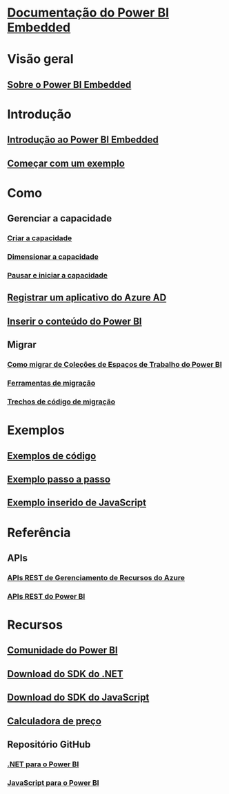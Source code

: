 # [Documentação do Power BI Embedded](index.md)

# Visão geral
## [Sobre o Power BI Embedded](what-is-power-bi-embedded.md)

# Introdução
## [Introdução ao Power BI Embedded](get-started.md)
## [Começar com um exemplo](https://powerbi.microsoft.com/documentation/powerbi-developer-embed-sample-app-owns-data/)

# Como
## Gerenciar a capacidade
### [Criar a capacidade](create-capacity.md)
### [Dimensionar a capacidade](scale-capacity.md)
### [Pausar e iniciar a capacidade](pause-start.md)
## [Registrar um aplicativo do Azure AD](https://powerbi.microsoft.com/documentation/powerbi-developer-register-app/)
## [Inserir o conteúdo do Power BI](https://powerbi.microsoft.com/documentation/powerbi-developer-embedding-content/)

## Migrar
### [Como migrar de Coleções de Espaços de Trabalho do Power BI](migrate-from-power-bi-workspace-collections.md)
### [Ferramentas de migração](migrate-tool.md)
### [Trechos de código de migração](migrate-code-snippets.md)

# Exemplos
## [Exemplos de código](https://github.com/Microsoft/PowerBI-Developer-Samples)
## [Exemplo passo a passo](https://powerbi.microsoft.com/documentation/powerbi-developer-embed-sample-app-owns-data/)
## [Exemplo inserido de JavaScript](https://microsoft.github.io/PowerBI-JavaScript/demo/)

# Referência
## APIs
### [APIs REST de Gerenciamento de Recursos do Azure](https://docs.microsoft.com/rest/api/power-bi-embedded/)
### [APIs REST do Power BI](https://msdn.microsoft.com/en-us/library/mt147898.aspx)

# Recursos
## [Comunidade do Power BI](http://community.powerbi.com/t5/Developer/bd-p/Developer)
## [Download do SDK do .NET](https://www.nuget.org/packages/Microsoft.PowerBI.Api/)
## [Download do SDK do JavaScript](https://www.nuget.org/packages/Microsoft.PowerBI.JavaScript/)
## [Calculadora de preço](https://azure.microsoft.com/pricing/calculator/)
## Repositório GitHub
### [.NET para o Power BI](https://github.com/Microsoft/PowerBI-CSharp)
### [JavaScript para o Power BI](https://github.com/Microsoft/PowerBI-JavaScript)


